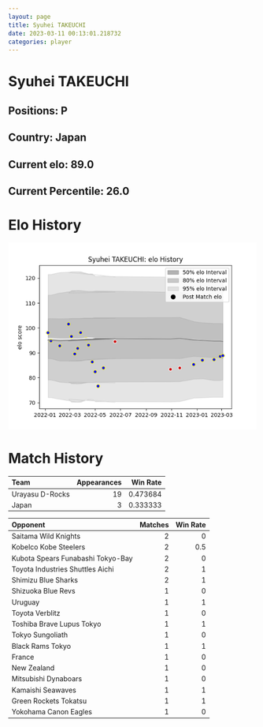 ```yaml
---  
layout: page  
title: Syuhei TAKEUCHI  
date: 2023-03-11 00:13:01.218732  
categories: player  
---
```

# Syuhei TAKEUCHI

## Positions: P

## Country: Japan

## Current elo: 89.0

## Current Percentile: 26.0

# Elo History


![elo history](history_SyuheiTAKEUCHI.png)
# Match History


| Team            |   Appearances |   Win Rate |
|:----------------|--------------:|-----------:|
| Urayasu D-Rocks |            19 |   0.473684 |
| Japan           |             3 |   0.333333 |

| Opponent                          |   Matches |   Win Rate |
|:----------------------------------|----------:|-----------:|
| Saitama Wild Knights              |         2 |        0   |
| Kobelco Kobe Steelers             |         2 |        0.5 |
| Kubota Spears Funabashi Tokyo-Bay |         2 |        0   |
| Toyota Industries Shuttles Aichi  |         2 |        1   |
| Shimizu Blue Sharks               |         2 |        1   |
| Shizuoka Blue Revs                |         1 |        0   |
| Uruguay                           |         1 |        1   |
| Toyota Verblitz                   |         1 |        0   |
| Toshiba Brave Lupus Tokyo         |         1 |        1   |
| Tokyo Sungoliath                  |         1 |        0   |
| Black Rams Tokyo                  |         1 |        1   |
| France                            |         1 |        0   |
| New Zealand                       |         1 |        0   |
| Mitsubishi Dynaboars              |         1 |        0   |
| Kamaishi Seawaves                 |         1 |        1   |
| Green Rockets Tokatsu             |         1 |        1   |
| Yokohama Canon Eagles             |         1 |        0   |